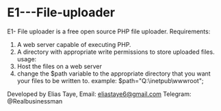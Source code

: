 # E1---File-uploader
E1- File uploader is a free open source PHP file uploader.
Requirements:
1. A web server capable of executing PHP.
2. A directory with appropriate write permissions to store uploaded files.
usage:
1. Host the files on a web server 
2. change the $path variable to the appropriate directory that you want your files to be written to.
example: $path="Q:\inetpub\wwwroot";

Developed by Elias Taye, 
Email: eliastaye6@gmail.com 
Telegram: @Realbusinessman
